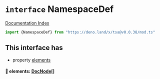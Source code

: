 # `interface` NamespaceDef

[Documentation Index](../README.md)

```ts
import {NamespaceDef} from "https://deno.land/x/tsa@v0.0.38/mod.ts"
```

## This interface has

- property [elements](#-elements-docnode)


#### 📄 elements: [DocNode](../type.DocNode/README.md)\[]




